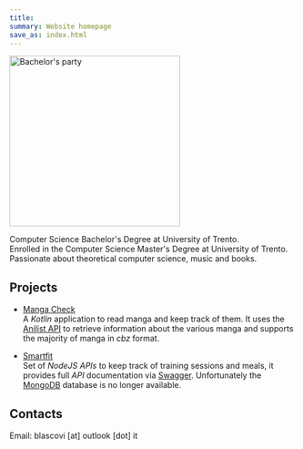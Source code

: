 ```yaml
---
title:
summary: Website homepage
save_as: index.html
---
```

<img alt="Bachelor's party" src="{static}/images/graduation.png" height=300px>

Computer Science Bachelor's Degree at University of Trento.  
Enrolled in the Computer Science Master's Degree at University of Trento.  
Passionate about theoretical computer science, music and books.

## Projects

- <a href="https://github.com/elblasco/LPSMT">Manga Check</a>  
A _Kotlin_ application to read manga and keep track of them. It uses the <a href="https://anilist.gitbook.io/anilist-apiv2-docs">Anilist API</a> to retrieve information about the various manga and supports the majority of manga in _cbz_ format.

- <a href="https://github.com/StellaDaniele/G12-software-engineering">Smartfit</a>  
Set of _NodeJS APIs_ to keep track of training sessions and meals, it provides full _API_ documentation via <a href="https://swagger.io/">Swagger</a>. Unfortunately the <a href="https://www.mongodb.com/">MongoDB</a> database is no longer available. 

## Contacts

Email: blascovi [at] outlook [dot] it
